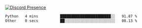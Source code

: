 [![Discord Presence](https://lanyard.cnrad.dev/api/689805100331696149)](https://discord.com/users/689805100331696149)

<!--START_SECTION:waka-->

```txt
Python   4 mins          ███████████████████████░░   91.87 %
Other    0 secs          ██░░░░░░░░░░░░░░░░░░░░░░░   08.13 %
```

<!--END_SECTION:waka-->
<img src="https://hit.yhype.me/github/profile?user_id=53441990" alt="">
